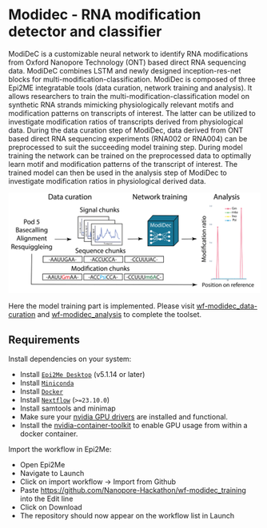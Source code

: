 # Modidec - RNA modification detector and classifier
ModiDeC is a customizable neural network to identify RNA modifications from Oxford Nanopore Technology (ONT) based direct RNA sequencing data. ModiDeC combines LSTM and newly designed inception-res-net blocks for multi-modification-classification. ModiDec is composed of three Epi2ME integratable tools (data curation, network training and analysis). It allows researchers to train the multi-modification-classification model on synthetic RNA strands mimicking physiologically relevant motifs and modification patterns on transcripts of interest. The latter can be utilized to investigate modification ratios of transcripts derived from physiological data. During the data curation step of ModiDec, data derived from ONT based direct RNA sequencing experiments (RNA002 or RNA004) can be preprocessed to suit the succeeding model training step. During model training the network can be trained on the preprocessed data to optimally learn motif and modification patterns of the transcript of interest. The trained model can then be used in the analysis step of ModiDec to investigate modification ratios in physiological derived data.

![Modidec schema](./figures/ModiDec_Epi2ME_schema.png)

Here the model training part is implemented. Please visit [wf-modidec_data-curation](https://github.com/Nanopore-Hackathon/wf-modidec-data_curation) and [wf-modidec_analysis](https://github.com/Nanopore-Hackathon/wf-modidec_analysis) to complete the toolset. 

## Requirements

Install dependencies on your system:
   -  Install [`Epi2Me Desktop`](https://labs.epi2me.io) (v5.1.14 or later)
   -  Install [`Miniconda`](https://conda.io/miniconda.html)
   -  Install [`Docker`](https://conda.io/miniconda.html)
   -  Install [`Nextflow`](https://www.nextflow.io/docs/latest/getstarted.html#installation) (`>=23.10.0`)
   -  Install samtools and minimap
   -  Make sure your [nvidia GPU drivers](https://docs.nvidia.com/datacenter/tesla/driver-installation-guide/#ubuntu-installation) are installed and functional.
   -  Install the [nvidia-container-toolkit](https://docs.nvidia.com/datacenter/cloud-native/container-toolkit/latest/install-guide.html) to enable GPU usage from within a docker container. 

Import the workflow in Epi2Me:
   -  Open Epi2Me
   -  Navigate to Launch
   -  Click on import workflow -> Import from Github
   -  Paste https://github.com/Nanopore-Hackathon/wf-modidec_training into the Edit line
   -  Click on Download
   -  The repository should now appear on the workflow list in Launch
